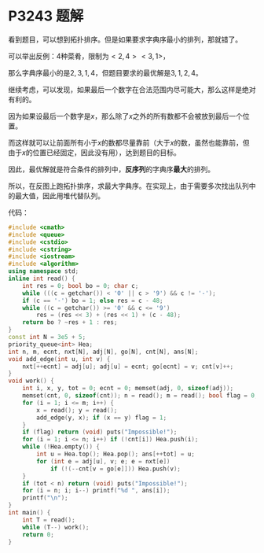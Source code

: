 # P3243 题解

看到题目，可以想到拓扑排序。但是如果要求字典序最小的排列，那就错了。

可以举出反例：$4$种菜肴，限制为$<2,4><3,1>$，

那么字典序最小的是$2,3,1,4$，但题目要求的最优解是$3,1,2,4$。

继续考虑，可以发现，如果最后一个数字在合法范围内尽可能大，那么这样是绝对有利的。

因为如果设最后一个数字是$x$，那么除了$x$之外的所有数都不会被放到最后一个位置。

而这样就可以让前面所有小于$x$的数都尽量靠前（大于$x$的数，虽然也能靠前，但由于$x$的位置已经固定，因此没有用），达到题目的目标。

因此，最优解就是符合条件的排列中，**反序列**的字典序**最大**的排列。

所以，在反图上跑拓扑排序，求最大字典序。在实现上，由于需要多次找出队列中的最大值，因此用堆代替队列。

代码：

```cpp
#include <cmath>
#include <queue>
#include <cstdio>
#include <cstring>
#include <iostream>
#include <algorithm>
using namespace std;
inline int read() {
    int res = 0; bool bo = 0; char c;
    while (((c = getchar()) < '0' || c > '9') && c != '-');
    if (c == '-') bo = 1; else res = c - 48;
    while ((c = getchar()) >= '0' && c <= '9')
        res = (res << 3) + (res << 1) + (c - 48);
    return bo ? ~res + 1 : res;
}
const int N = 3e5 + 5;
priority_queue<int> Hea;
int n, m, ecnt, nxt[N], adj[N], go[N], cnt[N], ans[N];
void add_edge(int u, int v) {
    nxt[++ecnt] = adj[u]; adj[u] = ecnt; go[ecnt] = v; cnt[v]++;
}
void work() {
    int i, x, y, tot = 0; ecnt = 0; memset(adj, 0, sizeof(adj));
    memset(cnt, 0, sizeof(cnt)); n = read(); m = read(); bool flag = 0;
    for (i = 1; i <= m; i++) {
        x = read(); y = read();
        add_edge(y, x); if (x == y) flag = 1;
    }
    if (flag) return (void) puts("Impossible!");
    for (i = 1; i <= n; i++) if (!cnt[i]) Hea.push(i);
    while (!Hea.empty()) {
        int u = Hea.top(); Hea.pop(); ans[++tot] = u;
        for (int e = adj[u], v; e; e = nxt[e])
            if (!(--cnt[v = go[e]])) Hea.push(v);
    }
    if (tot < n) return (void) puts("Impossible!");
    for (i = n; i; i--) printf("%d ", ans[i]);
    printf("\n");
}
int main() {
    int T = read();
    while (T--) work();
    return 0;
}
```